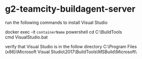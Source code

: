 # g2-teamcity-buildagent-server

run the following commands to install Visual Studio

docker exec -it `containerName` powershell
cd C:\BuildTools\
cmd
VisualStudio.bat
  
  
 verify that Visual Studio is in the follow directory
 C:\Program Files (x86)\Microsoft Visual Studio\2017\BuildTools\MSBuild\Microsoft\
